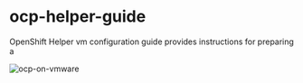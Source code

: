 # ocp-helper-guide
OpenShift Helper vm configuration guide provides instructions for preparing a 

![ocp-on-vmware](https://user-images.githubusercontent.com/32193129/135257585-6998c632-1146-4d3b-9a1e-01ed68e4c02a.png)

